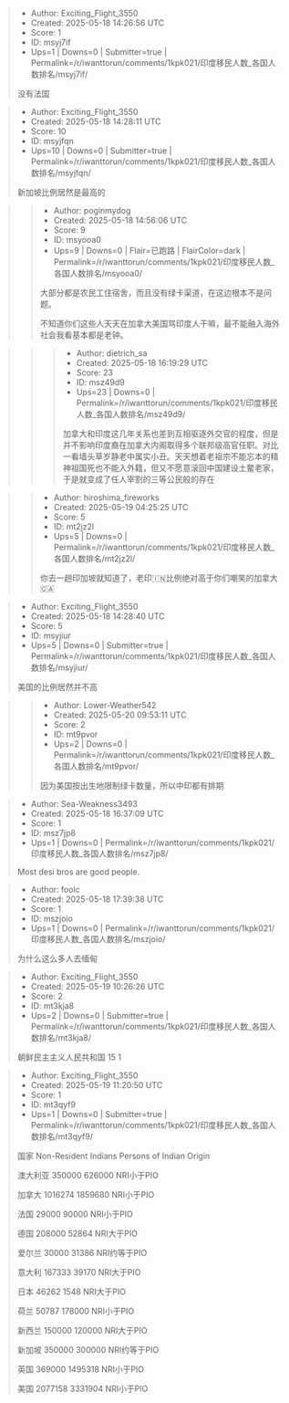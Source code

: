 > - Author: Exciting_Flight_3550
> - Created: 2025-05-18 14:26:56 UTC
> - Score: 1
> - ID: msyj7if
> - Ups=1 | Downs=0 | Submitter=true | Permalink=/r/iwanttorun/comments/1kpk021/印度移民人数_各国人数排名/msyj7if/
>
> 没有法国

> - Author: Exciting_Flight_3550
> - Created: 2025-05-18 14:28:11 UTC
> - Score: 10
> - ID: msyjfqn
> - Ups=10 | Downs=0 | Submitter=true | Permalink=/r/iwanttorun/comments/1kpk021/印度移民人数_各国人数排名/msyjfqn/
>
> 新加坡比例居然是最高的

>> - Author: poginmydog
>> - Created: 2025-05-18 14:56:06 UTC
>> - Score: 9
>> - ID: msyooa0
>> - Ups=9 | Downs=0 | Flair=已跑路 | FlairColor=dark | Permalink=/r/iwanttorun/comments/1kpk021/印度移民人数_各国人数排名/msyooa0/
>>
>> 大部分都是农民工住宿舍，而且没有绿卡渠道，在这边根本不是问题。
>> 
>> 不知道你们这些人天天在加拿大美国骂印度人干嘛，最不能融入海外社会我看基本都是老钟。

>>> - Author: dietrich_sa
>>> - Created: 2025-05-18 16:19:29 UTC
>>> - Score: 23
>>> - ID: msz49d9
>>> - Ups=23 | Downs=0 | Permalink=/r/iwanttorun/comments/1kpk021/印度移民人数_各国人数排名/msz49d9/
>>>
>>> 加拿大和印度这几年关系也差到互相驱逐外交官的程度，但是并不影响印度裔在加拿大内阁取得多个联邦级高官任职。对比一看墙头草岁静老中属实小丑。天天想着老祖宗不能忘本的精神祖国死也不能入外籍，但又不愿意滚回中国建设土鳖老家，于是就变成了任人宰割的三等公民般的存在

>> - Author: hiroshima_fireworks
>> - Created: 2025-05-19 04:25:25 UTC
>> - Score: 5
>> - ID: mt2jz2l
>> - Ups=5 | Downs=0 | Permalink=/r/iwanttorun/comments/1kpk021/印度移民人数_各国人数排名/mt2jz2l/
>>
>> 你去一趟印加坡就知道了，老印🇮🇳比例绝对高于你们嘲笑的加拿大🇨🇦

> - Author: Exciting_Flight_3550
> - Created: 2025-05-18 14:28:40 UTC
> - Score: 5
> - ID: msyjiur
> - Ups=5 | Downs=0 | Submitter=true | Permalink=/r/iwanttorun/comments/1kpk021/印度移民人数_各国人数排名/msyjiur/
>
> 美国的比例居然并不高

>> - Author: Lower-Weather542
>> - Created: 2025-05-20 09:53:11 UTC
>> - Score: 2
>> - ID: mt9pvor
>> - Ups=2 | Downs=0 | Permalink=/r/iwanttorun/comments/1kpk021/印度移民人数_各国人数排名/mt9pvor/
>>
>> 因为美国按出生地限制绿卡数量，所以中印都有排期

> - Author: Sea-Weakness3493
> - Created: 2025-05-18 16:37:09 UTC
> - Score: 1
> - ID: msz7jp8
> - Ups=1 | Downs=0 | Permalink=/r/iwanttorun/comments/1kpk021/印度移民人数_各国人数排名/msz7jp8/
>
> Most desi bros are good people.

> - Author: foolc
> - Created: 2025-05-18 17:39:38 UTC
> - Score: 1
> - ID: mszjoio
> - Ups=1 | Downs=0 | Permalink=/r/iwanttorun/comments/1kpk021/印度移民人数_各国人数排名/mszjoio/
>
> 为什么这么多人去缅甸

> - Author: Exciting_Flight_3550
> - Created: 2025-05-19 10:26:26 UTC
> - Score: 2
> - ID: mt3kja8
> - Ups=2 | Downs=0 | Submitter=true | Permalink=/r/iwanttorun/comments/1kpk021/印度移民人数_各国人数排名/mt3kja8/
>
> 朝鲜民主主义人民共和国	15	1

> - Author: Exciting_Flight_3550
> - Created: 2025-05-19 11:20:50 UTC
> - Score: 1
> - ID: mt3qyf9
> - Ups=1 | Downs=0 | Submitter=true | Permalink=/r/iwanttorun/comments/1kpk021/印度移民人数_各国人数排名/mt3qyf9/
>
> 国家   Non-Resident Indians   Persons of Indian Origin
> 
> 澳大利亚	350000	626000 NRI小于PIO
> 
> 加拿大	1016274	1859680 NRI小于PIO
> 
> 法国	29000	90000 NRI小于PIO
> 
> 德国	208000	52864 NRI大于PIO
> 
> 爱尔兰	30000	31386 NRI约等于PIO
> 
> 意大利	167333	39170 NRI大于PIO
> 
> 日本	46262	1548 NRI大于PIO
> 
> 荷兰	50787	178000 NRI小于PIO
> 
> 新西兰	150000	120000 NRI大于PIO
> 
> 新加坡	350000	300000 NRI约等于PIO
> 
> 英国	369000	1495318 NRI小于PIO
> 
> 美国	2077158	3331904 NRI小于PIO

